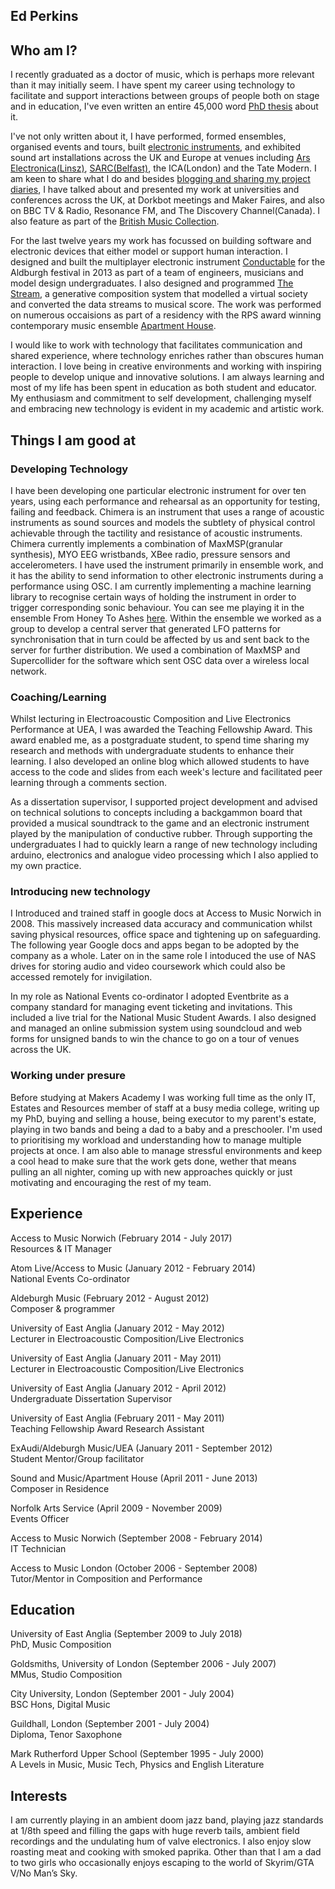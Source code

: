 ## Ed Perkins



## Who am I?

I recently graduated as a doctor of music, which is perhaps more relevant than it may initially seem. I have spent my career using technology to facilitate and support interactions between groups of people both on stage and in education, I've even written an entire 45,000 word [PhD thesis](http://edperkins.co.uk/LEEP.pdf) about it. 

I've not only written about it, I have performed, formed ensembles, organised events and tours, built [electronic instruments](https://youtu.be/k81meVMH7uk), and exhibited sound art installations across the UK and Europe at venues including [Ars Electronica(Linsz)](https://youtu.be/9vhrE7nrzNY), [SARC(Belfast)](https://youtu.be/k81meVMH7uk), the ICA(London) and the Tate Modern. I am keen to share what I do and besides [blogging and sharing my project diaries](http://edperkins.tumblr.com/), I have talked about and presented my work at universities and conferences across the UK, at Dorkbot meetings and Maker Faires, and also on BBC TV & Radio, Resonance FM, and The Discovery Channel(Canada). I also feature as part of the [British Music Collection](https://britishmusiccollection.org.uk/composer/ed-perkins).


For the last twelve years my work has focussed on building software and electronic devices that either model or support human interaction. I designed and built the multiplayer electronic instrument [Conductable](https://youtu.be/s4AuEc8rVq0) for the Aldburgh festival in 2013 as part of a team of engineers, musicians and model design undergraduates. I also designed and programmed [The Stream](https://youtu.be/4APoBti_s44), a generative composition system that modelled a virtual society and converted the data streams to musical score. The work was performed on numerous occaisions as part of a residency with the RPS award winning contemporary music ensemble [Apartment House](http://www.apartmenthouse.co.uk/).

I would like to work with technology that facilitates communication and shared experience, where technology enriches rather than obscures human interaction. I love being in creative environments and working with inspiring people to develop unique and innovative solutions. I am always learning and most of my life has been spent in education as both student and educator. My enthusiasm and commitment to self development, challenging myself and embracing new technology is evident in my academic and artistic work.


## Things I am good at

### Developing Technology
I have been developing one particular electronic instrument for over ten years, using each performance and rehearsal as an opportunity for testing, failing and feedback. Chimera is an instrument that uses a range of acoustic instruments as sound sources and models the subtlety of physical control achievable through the tactility and resistance of acoustic instruments. Chimera currently implements a combination of MaxMSP(granular synthesis), MYO EEG wristbands, XBee radio, pressure sensors and accelerometers. I have used the instrument primarily in ensemble work, and it has the ability to send information to other electronic instruments during a performance using OSC. I am currently implementing a machine learning library to recognise certain ways of holding the instrument in order to trigger corresponding sonic behaviour. You can see me playing it in the ensemble From Honey To Ashes [here](https://youtu.be/k81meVMH7uk). Within the ensemble we worked as a group to develop a central server that generated LFO patterns for synchronisation that in turn could be affected by us and sent back to the server for further distribution. We used a combination of MaxMSP and Supercollider for the software which sent OSC data over a wireless local network.

### Coaching/Learning
Whilst lecturing in Electroacoustic Composition and Live Electronics Performance at UEA, I was awarded the Teaching Fellowship Award. This award enabled me, as a postgraduate student, to spend time sharing my research and methods with undergraduate students to enhance their learning. I also developed an online blog which allowed students to have access to the code and slides from each week's lecture and facilitated peer learning through a comments section.

As a dissertation supervisor, I supported project development and advised on technical solutions to concepts including a backgammon board that provided a musical soundtrack to the game and an electronic instrument played by the manipulation of conductive rubber. Through supporting the undergraduates I had to quickly learn a range of new technology including arduino, electronics and analogue video processing which I also applied to my own practice.

### Introducing new technology
I Introduced and trained staff in google docs at Access to Music Norwich in 2008. This massively increased data accuracy and communication whilst saving physical resources, office space and tightening up on safeguarding. The following year Google docs and apps began to be adopted by the company as a whole. Later on in the same role I intoduced the use of NAS drives for storing audio and video coursework which could also be accessed remotely for invigilation.

In my role as National Events co-ordinator I adopted Eventbrite as a company standard for managing event ticketing and invitations. This included a live trial for the National Music Student Awards. I also designed and managed an online submission system using soundcloud and web forms for unsigned bands to win the chance to go on a tour of venues across the UK.

### Working under presure 
Before studying at Makers Academy I was working full time as the only IT, Estates and Resources member of staff at a busy media college, writing up my PhD, buying and selling a house, being executor to my parent's estate, playing in two bands and being a dad to a baby and a preschooler. I'm used to prioritising my workload and understanding how to manage multiple projects at once. I am also able to manage stressful environments and keep a cool head to make sure that the work gets done, wether that means pulling an all nighter,   coming up with new approaches quickly or just motivating and encouraging the rest of my team.


## Experience
Access to Music Norwich (February 2014 - July 2017)   
Resources & IT Manager

Atom Live/Access to Music (January 2012 - February 2014)  
National Events Co-ordinator

Aldeburgh Music (February 2012 - August 2012)   
Composer & programmer

University of East Anglia (January 2012 - May 2012)   
Lecturer in Electroacoustic Composition/Live Electronics

University of East Anglia (January 2011 - May 2011)   
Lecturer in Electroacoustic Composition/Live Electronics

University of East Anglia (January 2012 - April 2012)   
Undergraduate Dissertation Supervisor

University of East Anglia (February 2011 - May 2011)   
Teaching Fellowship Award Research Assistant

ExAudi/Aldeburgh Music/UEA (January 2011 - September 2012)   
Student Mentor/Group facilitator

Sound and Music/Apartment House (April 2011 - June 2013)   
Composer in Residence

Norfolk Arts Service (April 2009 - November 2009)   
Events Officer

Access to Music Norwich (September 2008 - February 2014)   
IT Technician

Access to Music London (October 2006 - September 2008)  
Tutor/Mentor in Composition and Performance  



## Education


University of East Anglia (September 2009 to July 2018)   
PhD, Music Composition

Goldsmiths, University of London (September 2006 - July 2007)   
MMus, Studio Composition

City University, London (September 2001 - July 2004)   
BSC Hons, Digital Music

Guildhall, London (September 2001 - July 2004)   
Diploma, Tenor Saxophone

Mark Rutherford Upper School (September 1995 - July 2000)   
A Levels in Music, Music Tech, Physics and English Literature

## Interests

I am currently playing in an ambient doom jazz band, playing jazz standards at 1/8th speed and filling the gaps with huge reverb tails, ambient field recordings and the undulating hum of valve electronics.  I also enjoy slow roasting meat and cooking with smoked paprika. Other than that I am a dad to two girls who occasionally enjoys escaping to the world of Skyrim/GTA V/No Man’s Sky.
